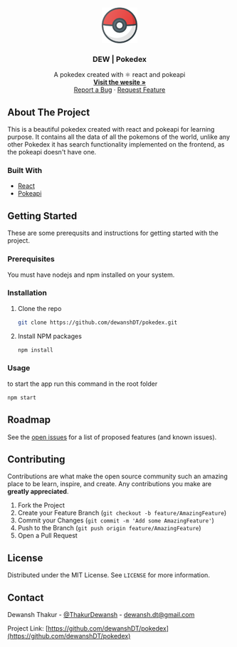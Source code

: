 <!-- 
[![Contributors][contributors-shield]][contributors-url]
[![Forks][forks-shield]][forks-url]
[![Stargazers][stars-shield]][stars-url]
[![Issues][issues-shield]][issues-url]
[![MIT License][license-shield]][license-url]
[![LinkedIn][linkedin-shield]][linkedin-url] -->



<!-- PROJECT LOGO -->
<br />
<p align="center">
  <a href="https://github.com/dewanshDT/pokedex">
    <img src="src/favicon_io/android-chrome-512x512.png" alt="Logo" width="80" height="80">
  </a>

  <h3 align="center">DEW | Pokedex</h3>

  <p align="center">
    A pokedex created with ⚛ react and pokeapi
    <br />
    <a href="https://dewanshdt.github.io/pokedex/"><strong>Visit the wesite »</strong></a>
    <br />
    <a href="https://github.com/dewanshDT/pokedex/issues">Report a Bug</a>
    ·
    <a href="https://github.com/dewanshDT/pokedex/issues">Request Feature</a>
  </p>
</p>



<!-- ABOUT THE PROJECT -->
## About The Project

<!-- [![Pokedex][product-screenshot]](https://example.com) -->

This is a beautiful pokedex created with react and pokeapi for learning purpose. It contains all the data of all the pokemons of the world, unlike any other Pokedex it has search functionality implemented on the frontend, as the pokeapi doesn't have one.

### Built With
* [React](https://reactjs.org)
* [Pokeapi](https://Pokeapi.co)



<!-- GETTING STARTED -->
## Getting Started

These are some prerequsits and instructions for getting started with the project.

### Prerequisites
You must have nodejs and npm installed on your system.

### Installation

1. Clone the repo
   ```sh
   git clone https://github.com/dewanshDT/pokedex.git
   ```
2. Install NPM packages
   ```sh
   npm install
   ```

<!-- USAGE EXAMPLES -->
### Usage
to start the app run this command in the root folder
```sh
npm start
```

<!-- ROADMAP -->
## Roadmap

See the [open issues](https://github.com/dewanshDT/pokedex/issues) for a list of proposed features (and known issues).



<!-- CONTRIBUTING -->
## Contributing

Contributions are what make the open source community such an amazing place to be learn, inspire, and create. Any contributions you make are **greatly appreciated**.

1. Fork the Project
2. Create your Feature Branch (`git checkout -b feature/AmazingFeature`)
3. Commit your Changes (`git commit -m 'Add some AmazingFeature'`)
4. Push to the Branch (`git push origin feature/AmazingFeature`)
5. Open a Pull Request



<!-- LICENSE -->
## License

Distributed under the MIT License. See `LICENSE` for more information.



<!-- CONTACT -->
## Contact

Dewansh Thakur - [@ThakurDewansh](https://twitter.com/ThakurDewansh) - dewansh.dt@gmail.com

Project Link: [https://github.com/dewanshDT/pokedex](https://github.com/dewanshDT/pokedex)

